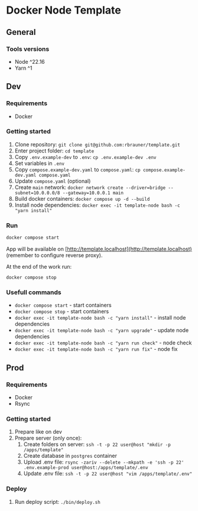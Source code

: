 # Docker Node Template

## General

### Tools versions

- Node ^22.16
- Yarn ^1

## Dev

### Requirements

- Docker

### Getting started

1. Clone repository: `git clone git@github.com:rbrauner/template.git`
2. Enter project folder: `cd template`
3. Copy `.env.example-dev` to `.env`: `cp .env.example-dev .env`
4. Set variables in `.env`
5. Copy `compose.example-dev.yaml` to `compose.yaml`: `cp compose.example-dev.yaml compose.yaml`
6. Update `compose.yaml` (optional)
7. Create `main` network: `docker network create --driver=bridge --subnet=10.0.0.0/8 --gateway=10.0.0.1 main`
8. Build docker containers: `docker compose up -d --build`
9. Install node dependencies: `docker exec -it template-node bash -c "yarn install"`

### Run

```bash
docker compose start
```

App will be available on [http://template.localhost](http://template.localhost) (remember to configure reverse proxy).

At the end of the work run:

```shell
docker compose stop
```

### Usefull commands

- `docker compose start` - start containers
- `docker compose stop` - start containers
- `docker exec -it template-node bash -c "yarn install"` - install node dependencies
- `docker exec -it template-node bash -c "yarn upgrade"` - update node dependencies
- `docker exec -it template-node bash -c "yarn run check"` - node check
- `docker exec -it template-node bash -c "yarn run fix"` - node fix

## Prod

### Requirements

- Docker
- Rsync

### Getting started

1. Prepare like on dev
2. Prepare server (only once):
   1. Create folders on server: `ssh -t -p 22 user@host "mkdir -p /apps/template"`
   2. Create database in `postgres` container
   3. Upload .env file: `rsync -zariv --delete --mkpath -e 'ssh -p 22' .env.example-prod user@host:/apps/template/.env`
   4. Update .env file: `ssh -t -p 22 user@host "vim /apps/template/.env"`

### Deploy

1. Run deploy script: `./bin/deploy.sh`

